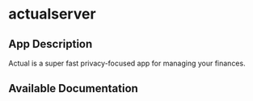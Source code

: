# actualserver

## App Description

Actual is a super fast privacy-focused app for managing your finances.

## Available Documentation

